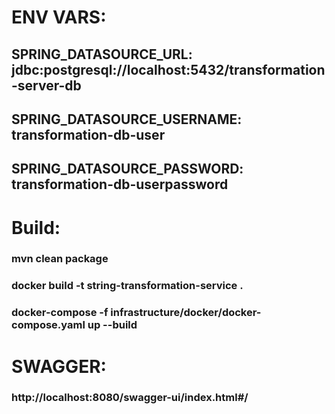 # ENV VARS:
## SPRING_DATASOURCE_URL: jdbc:postgresql://localhost:5432/transformation-server-db
## SPRING_DATASOURCE_USERNAME: transformation-db-user
## SPRING_DATASOURCE_PASSWORD: transformation-db-userpassword
# Build:
### mvn clean package
### docker build -t string-transformation-service .
### docker-compose -f infrastructure/docker/docker-compose.yaml up --build
# SWAGGER:
### http://localhost:8080/swagger-ui/index.html#/